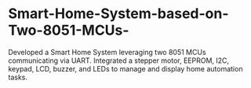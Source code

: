 # Smart-Home-System-based-on-Two-8051-MCUs-
Developed a Smart Home System leveraging two 8051 MCUs communicating via UART. Integrated a stepper motor, EEPROM, I2C, keypad, LCD, buzzer, and LEDs to manage and display home automation tasks.
